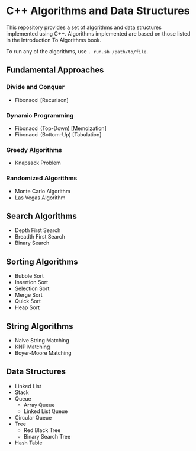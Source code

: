 # C++ Algorithms and Data Structures

This repository provides a set of algorithms and data structures implemented using C++. Algorithms implemented are based on those listed in the Introduction To Algorithms book.

To run any of the algorithms, use `. run.sh /path/to/file`.

## Fundamental Approaches

### Divide and Conquer

* Fibonacci [Recurison]

### Dynamic Programming

* Fibonacci (Top-Down) [Memoization]
* Fibonacci (Bottom-Up) [Tabulation]

### Greedy Algorithms

* Knapsack Problem

### Randomized Algorithms

* Monte Carlo Algorithm
* Las Vegas Algorithm

## Search Algorithms

* Depth First Search
* Breadth First Search
* Binary Search

## Sorting Algorithms

* Bubble Sort
* Insertion Sort
* Selection Sort
* Merge Sort
* Quick Sort
* Heap Sort

## String Algorithms

* Naive String Matching
* KNP Matching
* Boyer-Moore Matching

## Data Structures

* Linked List
* Stack
* Queue
  * Array Queue
  * Linked List Queue
* Circular Queue
* Tree
  * Red Black Tree
  * Binary Search Tree
* Hash Table
